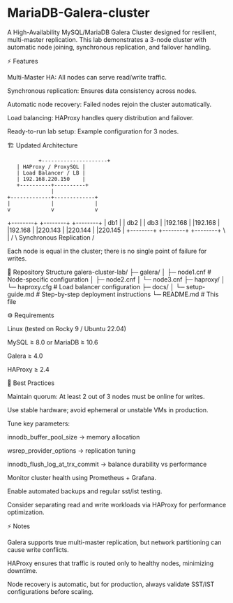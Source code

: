 # MariaDB-Galera-cluster
A High-Availability MySQL/MariaDB Galera Cluster designed for resilient, multi-master replication.
This lab demonstrates a 3-node cluster with automatic node joining, synchronous replication, and failover handling.

⚡ Features

Multi-Master HA: All nodes can serve read/write traffic.

Synchronous replication: Ensures data consistency across nodes.

Automatic node recovery: Failed nodes rejoin the cluster automatically.

Load balancing: HAProxy handles query distribution and failover.

Ready-to-run lab setup: Example configuration for 3 nodes.

🏗 Updated Architecture

              +---------------------+
       | HAProxy / ProxySQL |
       | Load Balancer / LB |
       | 192.168.220.150    |
       +----------+----------+
                  |
    +-------------+-------------+
    |             |             |
    v             v             v
+--------+    +--------+    +--------+
| db1    |    | db2    |    | db3    |
|192.168 |    |192.168 |    |192.168 |
|220.143 |    |220.144 |    |220.145 |
+--------+    +--------+    +--------+
     \           |           /
      \ Synchronous Replication /



Each node is equal in the cluster; there is no single point of failure for writes.

📂 Repository Structure
galera-cluster-lab/
├─ galera/
│  ├─ node1.cnf        # Node-specific configuration
│  ├─ node2.cnf
│  └─ node3.cnf
├─ haproxy/
│  └─ haproxy.cfg      # Load balancer configuration
├─ docs/
│  └─ setup-guide.md   # Step-by-step deployment instructions
└─ README.md           # This file

⚙ Requirements

Linux (tested on Rocky 9 / Ubuntu 22.04)

MySQL ≥ 8.0 or MariaDB ≥ 10.6

Galera ≥ 4.0

HAProxy ≥ 2.4

📝 Best Practices

Maintain quorum: At least 2 out of 3 nodes must be online for writes.

Use stable hardware; avoid ephemeral or unstable VMs in production.

Tune key parameters:

innodb_buffer_pool_size → memory allocation

wsrep_provider_options → replication tuning

innodb_flush_log_at_trx_commit → balance durability vs performance

Monitor cluster health using Prometheus + Grafana.

Enable automated backups and regular sst/ist testing.

Consider separating read and write workloads via HAProxy for performance optimization.

⚡ Notes

Galera supports true multi-master replication, but network partitioning can cause write conflicts.

HAProxy ensures that traffic is routed only to healthy nodes, minimizing downtime.

Node recovery is automatic, but for production, always validate SST/IST configurations before scaling.

